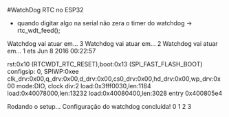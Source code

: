 #WatchDog RTC no ESP32

* quando digitar algo na serial não zera o timer do watchdog -> rtc_wdt_feed(); 

Watchdog vai atuar em... 3
Watchdog vai atuar em... 2
Watchdog vai atuar em... 1
ets Jun  8 2016 00:22:57

rst:0x10 (RTCWDT_RTC_RESET),boot:0x13 (SPI_FAST_FLASH_BOOT)
configsip: 0, SPIWP:0xee
clk_drv:0x00,q_drv:0x00,d_drv:0x00,cs0_drv:0x00,hd_drv:0x00,wp_drv:0x00
mode:DIO, clock div:2
load:0x3fff0030,len:1184
load:0x40078000,len:13232
load:0x40080400,len:3028
entry 0x400805e4

Rodando o setup...
Configuração do watchdog concluída!
0
1
2
3

